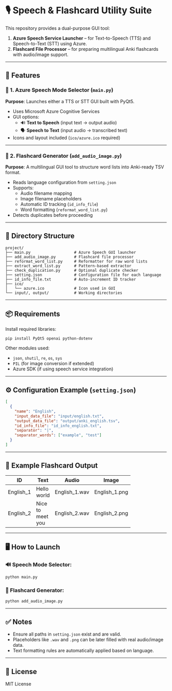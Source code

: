 # 🎙️ Speech & Flashcard Utility Suite

This repository provides a dual-purpose GUI tool:

1. **Azure Speech Service Launcher** – for Text-to-Speech (TTS) and Speech-to-Text (STT) using Azure.
2. **Flashcard File Processor** – for preparing multilingual Anki flashcards with audio/image support.

---

## 🚀 Features

### 🧠 1. Azure Speech Mode Selector (`main.py`)
**Purpose**: Launches either a TTS or STT GUI built with PyQt5.

- Uses Microsoft Azure Cognitive Services
- GUI options:
  - 🔊 **Text to Speech** (input text → output audio)
  - 🗣️ **Speech to Text** (input audio → transcribed text)
- Icons and layout included (`ico/azure.ico` required)

---

### 🧩 2. Flashcard Generator (`add_audio_image.py`)
**Purpose**: A multilingual GUI tool to structure word lists into Anki-ready TSV format.

- Reads language configuration from `setting.json`
- Supports:
  - Audio filename mapping
  - Image filename placeholders
  - Automatic ID tracking (`id_info_file`)
  - Word formatting (`reformat_word_list.py`)
- Detects duplicates before proceeding

---

## 📂 Directory Structure

```
project/
├── main.py                   # Azure Speech GUI launcher
├── add_audio_image.py        # Flashcard file processor
├── reformat_word_list.py     # Reformatter for raw word lists
├── extract_word_list.py      # Pattern-based extractor
├── check_duplication.py      # Optional duplicate checker
├── setting.json              # Configuration file for each language
├── id_info_file.txt          # Auto-increment ID tracker
├── ico/
│   └── azure.ico             # Icon used in GUI
└── input/, output/           # Working directories
```

---

## 📦 Requirements

Install required libraries:

```bash
pip install PyQt5 openai python-dotenv
```

Other modules used:
- `json`, `shutil`, `re`, `os`, `sys`
- `PIL` (for image conversion if extended)
- Azure SDK (if using speech service integration)

---

## ⚙️ Configuration Example (`setting.json`)

```json
[
  {
    "name": "English",
    "input_data_file": "input/english.txt",
    "output_data_file": "output/anki_english.tsv",
    "id_info_file": "id_info_english.txt",
    "separator": "|",
    "separator_words": ["example", "test"]
  }
]
```

---

## 🧪 Example Flashcard Output

| ID           | Text                          | Audio           | Image           |
|--------------|-------------------------------|------------------|------------------|
| English_1    | Hello<br>world                 | English_1.wav    | English_1.png    |
| English_2    | Nice<br>to<br>meet<br>you      | English_2.wav    | English_2.png    |

---

## 🖥️ How to Launch

### 🔊 Speech Mode Selector:

```bash
python main.py
```

### 🧩 Flashcard Generator:

```bash
python add_audio_image.py
```

---

## ✅ Notes

- Ensure all paths in `setting.json` exist and are valid.
- Placeholders like `.wav` and `.png` can be later filled with real audio/image data.
- Text formatting rules are automatically applied based on language.

---

## 📄 License

MIT License

